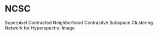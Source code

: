 # NCSC
Superpixel Contracted Neighborhood Contrastive Subspace Clustering Network for Hyperspectral Image
